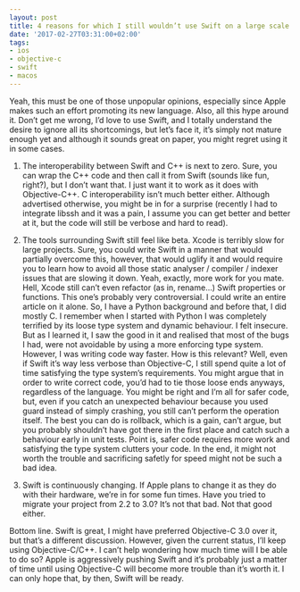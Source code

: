 ```yaml
---
layout: post
title: 4 reasons for which I still wouldn’t use Swift on a large scale project in 2017.
date: '2017-02-27T03:31:00+02:00'
tags:
- ios
- objective-c
- swift
- macos
---
```

Yeah, this must be one of those unpopular opinions, especially since Apple makes such an effort promoting its new language. Also, all this hype around it. Don’t get me wrong, I’d love to use Swift, and I totally understand the desire to ignore all its shortcomings, but let’s face it, it’s simply not mature enough yet and although it sounds great on paper, you might regret using it in some cases.

1. The interoperability between Swift and C++ is next to zero. Sure, you can wrap the C++ code and then call it from Swift (sounds like fun, right?), but I don’t want that. I just want it to work as it does with Objective-C++.
C interoperability isn’t much better either. Although advertised otherwise, you might be in for a surprise (recently I had to integrate libssh and it was a pain, I assume you can get better and better at it, but the code will still be verbose and hard to read).

2. The tools surrounding Swift still feel like beta. Xcode is terribly slow for large projects. Sure, you could write Swift in a manner that would partially overcome this, however, that would uglify it and would require you to learn how to avoid all those static analyser / compiler / indexer issues that are slowing it down. Yeah, exactly, more work for you mate.
Hell, Xcode still can’t even refactor (as in, rename…) Swift properties or functions.
This one’s probably very controversial. I could write an entire article on it alone. So, I have a Python background and before that, I did mostly C. I remember when I started with Python I was completely terrified by its loose type system and dynamic behaviour. I felt insecure. But as I learned it, I saw the good in it and realised that most of the bugs I had, were not avoidable by using a more enforcing type system. However, I was writing code way faster.
How is this relevant? Well, even if Swift it’s way less verbose than Objective-C, I still spend quite a lot of time satisfying the type system’s requirements. You might argue that in order to write correct code, you’d had to tie those loose ends anyways, regardless of the language. You might be right and I’m all for safer code, but, even if you catch an unexpected behaviour because you used guard instead of simply crashing, you still can’t perform the operation itself. The best you can do is rollback, which is a gain, can’t argue, but you probably shouldn’t have got there in the first place and catch such a behaviour early in unit tests. 
Point is, safer code requires more work and satisfying the type system clutters your code. In the end, it might not worth the trouble and sacrificing safetly for speed might not be such a bad idea.

3. Swift is continuously changing. If Apple plans to change it as they do with their hardware, we’re in for some fun times. Have you tried to migrate your project from 2.2 to 3.0? It’s not that bad. Not that good either.

Bottom line. Swift is great, I might have preferred Objective-C 3.0 over it, but that’s a different discussion. However, given the current status, I’ll keep using Objective-C/C++. I can’t help wondering how much time will I be able to do so? Apple is aggressively pushing Swift and it’s probably just a matter of time until using Objective-C will become more trouble than it’s worth it. I can only hope that, by then, Swift will be ready.
